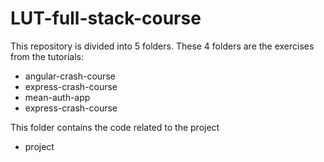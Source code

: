 # LUT-full-stack-course

This repository is divided into 5 folders. These 4 folders are the exercises from the tutorials:
- angular-crash-course
- express-crash-course
- mean-auth-app
- express-crash-course

This folder contains the code related to the project
- project
